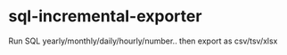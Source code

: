 # sql-incremental-exporter
Run SQL yearly/monthly/daily/hourly/number.. then export as csv/tsv/xlsx
